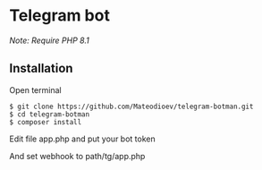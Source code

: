 # Telegram bot

*Note: Require PHP 8.1*


Installation
--------

Open terminal
```
$ git clone https://github.com/Mateodioev/telegram-botman.git
$ cd telegram-botman
$ composer install
```
Edit file app.php and put your bot token

And set webhook to path/tg/app.php